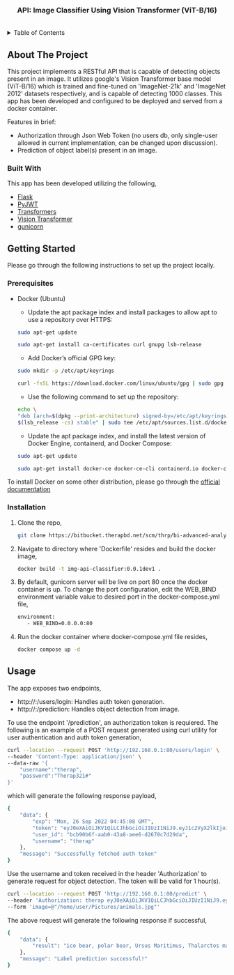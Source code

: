 <!-- HEADER -->
<br />
<div align="center">
  <h3 align="center">API: Image Classifier Using Vision Transformer (ViT-B/16)</h3>
</div>
<br />


<!-- TABLE OF CONTENTS -->
<details>
  <summary>Table of Contents</summary>
  <ol>
    <li>
      <a href="#about-the-project">About The Project</a>
      <ul>
        <li><a href="#built-with">Built With</a></li>
      </ul>
    </li>
    <li>
      <a href="#getting-started">Getting Started</a>
      <ul>
        <li><a href="#prerequisites">Prerequisites</a></li>
        <li><a href="#installation">Installation</a></li>
      </ul>
    </li>
    <li><a href="#usage">Usage</a></li>
    <li><a href="#acknowledgments">Acknowledgments</a></li>
  </ol>
</details>



<!-- ABOUT THE PROJECT -->
## About The Project

This project implements a RESTful API that is capable of detecting objects present in an image. It utilizes google's Vision Transformer base model (ViT-B/16) which is trained and fine-tuned on 'ImageNet-21k' and 'ImageNet 2012' datasets respectively, and is capable of detecting 1000 classes. This app has been developed and configured to be deployed and served from a docker container.  

Features in brief:
* Authorization through Json Web Token (no users db, only single-user allowed in current implementation, can be changed upon discussion).
* Prediction of object label(s) present in an image.  



### Built With

This app has been developed utilizing the following, 

* [Flask][flask-url]
* [PyJWT][pyjwt-url]
* [Transformers][transformers-url]
* [Vision Transformer][vit-url]
* [gunicorn][gunicorn-url]



<!-- GETTING STARTED -->
## Getting Started

Please go through the following instructions to set up the project locally.

### Prerequisites

* Docker (Ubuntu)

	* Update the apt package index and install packages to allow apt to use a repository over HTTPS:
  	```sh
  	sudo apt-get update
  	
  	sudo apt-get install ca-certificates curl gnupg lsb-release
  	```
  	
  	* Add Docker’s official GPG key:
  	```sh
  	sudo mkdir -p /etc/apt/keyrings
  	
  	curl -fsSL https://download.docker.com/linux/ubuntu/gpg | sudo gpg --dearmor -o /etc/apt/keyrings/docker.gpg
  	```
  	
  	* Use the following command to set up the repository:
  	```sh
  	echo \
  	"deb [arch=$(dpkg --print-architecture) signed-by=/etc/apt/keyrings/docker.gpg] https://download.docker.com/linux/ubuntu \
  	$(lsb_release -cs) stable" | sudo tee /etc/apt/sources.list.d/docker.list > /dev/null

  	```
  	
  	* Update the apt package index, and install the latest version of Docker Engine, containerd, and Docker Compose:
  	```sh
  	sudo apt-get update
  	
  	sudo apt-get install docker-ce docker-ce-cli containerd.io docker-compose-plugin
  	```
 
To install Docker on some other distribution, please go through the [official documentation][docker-install-url]

### Installation

1. Clone the repo,
   ```sh
   git clone https://bitbucket.therapbd.net/scm/thrp/bi-advanced-analytics.git
   ```
2. Navigate to directory where 'Dockerfile' resides and build the docker image,
   ```sh
   docker build -t img-api-classifier:0.0.1dev1 .
3. By default, gunicorn server will be live on port 80 once the docker container is up. To change the port configuration, edit the WEB_BIND environment variable value to desired port in the docker-compose.yml file,
   ```sh
   environment:
      - WEB_BIND=0.0.0.0:80 
   ```
4. Run the docker container where docker-compose.yml file resides,
   ```sh
   docker compose up -d
   ```



<!-- USAGE EXAMPLES -->
## Usage

The app exposes two endpoints,
* http://<host>:<port>/users/login: Handles auth token generation.
* http://<host>:<port>/prediction: Handles object detection from image.

To use the endpoint '/prediction', an authorization token is requiered. The following is an example of a POST request generated using curl utility for user authentication and auth token generation,
```sh
curl --location --request POST 'http://192.168.0.1:80/users/login' \
--header 'Content-Type: application/json' \
--data-raw '{
    "username":"therap",
    "password":"Therap321#"
}'
```
which will generate the following response payload,
```sh
{
    "data": {
        "exp": "Mon, 26 Sep 2022 04:45:08 GMT",
        "token": "eyJ0eXAiOiJKV1QiLCJhbGciOiJIUzI1NiJ9.eyJ1c2VyX2lkIjoiYmNiOTBiNmYtYWFiMC00M2E4LWFlZTYtZDI2NzBjN2QyOWRhIiwidXNlcm5hbWUiOiJ0aGVyYXAiLCJleHAiOjE2NjQxNjc1MDh9.dPqFoVrGK0KAZtIePAYVUzAuz65haqN8tol52-lQkT8",
        "user_id": "bcb90b6f-aab0-43a8-aee6-d2670c7d29da",
        "username": "therap"
    },
    "message": "Successfully fetched auth token"
}
```

Use the username and token received in the header 'Authorization' to generate request for object detection. The token will be valid for 1 hour(s).
```sh
curl --location --request POST 'http://192.168.0.1:80/predict' \
--header 'Authorization: therap eyJ0eXAiOiJKV1QiLCJhbGciOiJIUzI1NiJ9.eyJ1c2VyX2lkIjoiYmNiOTBiNmYtYWFiMC00M2E4LWFlZTYtZDI2NzBjN2QyOWRhIiwidXNlcm5hbWUiOiJ0aGVyYXAiLCJleHAiOjE2NjQxNjc1MDh9.dPqFoVrGK0KAZtIePAYVUzAuz65haqN8tol52-lQkT8' \
--form 'image=@"/home/user/Pictures/animals.jpg"'
``` 
The above request will generate the following response if successful,
```sh
{
    "data": {
        "result": "ice bear, polar bear, Ursus Maritimus, Thalarctos maritimus"
    },
    "message": "Label prediction successful!"
}
```



<!-- MARKDOWN LINKS & IMAGES -->
[flask-url]: https://flask.palletsprojects.com/en/2.2.x/
[pyjwt-url]: https://pyjwt.readthedocs.io/en/stable/
[transformers-url]: https://huggingface.co/docs/transformers/index
[vit-url]: https://huggingface.co/google/vit-base-patch16-224
[gunicorn-url]: https://gunicorn.org/
[docker-install-url]: https://docs.docker.com/engine/install/
